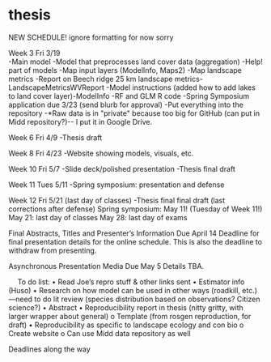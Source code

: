 # thesis

NEW SCHEDULE! ignore formatting for now sorry

Week 3
Fri 3/19	
-Main model
-Model that preprocesses land cover data (aggregation)
-Help! part of models
-Map input layers (ModelInfo, Maps2)
-Map landscape metrics
-Report on Beech ridge 25 km landscape metrics- LandscapeMetricsWVReport
-Model instructions (added how to add lakes to land cover layer)-ModelInfo
-RF and GLM R code
-Spring Symposium application due 3/23 (send blurb for approval)
-Put everything into the repository
-*Raw data is in "private" because too big for GitHub (can put in Midd repository?)-- I put it in Google Drive. 

Week 6
Fri 4/9	-Thesis draft

Week 8
Fri 4/23	-Website showing models, visuals, etc. 

Week 10
Fri 5/7	-Slide deck/polished presentation
-Thesis final draft

Week 11
Tues 5/11	-Spring symposium: presentation and defense

Week 12
Fri 5/21 
(last day of classes)	-Thesis final final draft (last corrections after defense)
Spring symposium: May 11! (Tuesday of Week 11!)
May 21: last day of classes
May 28: last day of exams

Final Abstracts, Titles and Presenter’s Information
Due April 14
Deadline for final presentation details for the online schedule. This is also the deadline to withdraw from presenting.

Asynchronous Presentation Media
Due May 5
Details TBA.


 
To do list:
•	Read Joe’s repro stuff & other links sent
•	Estimator info (Huso)
•	Research on how model can be used in other ways (roadkill, etc.)—need to do lit review (species distribution based on observations? Citizen science?)
•	Abstract
•	Reproducibility report in thesis (nitty gritty, with larger wrapper about general)
o	Template (from rosgen reproduction, for draft)
•	Reproducibility as specific to landscape ecology and con bio
o	Create website
o	Can use Midd data repository as well



Deadlines along the way

